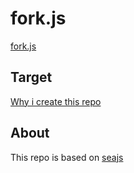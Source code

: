 # fork.js
[fork.js](http://forkjs.org)


## Target
[Why i create this repo](./docs/reason.md)


## About
This repo is based on [seajs](https://github.com/seajs/seajs)

